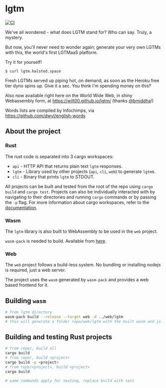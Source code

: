 # lgtm

[![CI](https://github.com/wilt00/lgtm/actions/workflows/build.yml/badge.svg)](https://github.com/wilt00/lgtm/actions/workflows/build.yml)

We've all wondered - what does LGTM stand for? Who can say. Truly, a mystery.

But now, you'll never need to wonder again; generate your very own LGTMs with this, the world's first LGTMaaS platform. 

Try it for yourself!

```
$ curl lgtm.halsted.space
```

Fresh LGTMs served up piping hot, on demand, as soon as the Heroku free tier dyno spins up. Give it a sec. You think I'm spending money on this?

Also now available right here on the World Wide Web, in shiny Webassembly form, at https://wilt00.github.io/lgtm/ (thanks [@bmiddha](https://github.com/bmiddha)!)

Words lists are compiled by Infochimps, via https://github.com/dwyl/english-words

## About the project

### Rust

The rust code is separated into 3 cargo workspaces:

- `api` - HTTP API that returns plain text `lgtm` responses.
- `lgtm` - Library used by other projects (`api`, `cli`, `web`) to generate `lgtm`s.
- `cli` - Binary that prints `lgtm` to STDOUT.

All projects can be built and tested from the root of the repo using `cargo build` and `cargo test`. Projects can also be individually interacted with by navigating to their directories and running `cargo` commands or by passing the `-p` flag. For more information about cargo workspaces, refer to the [documentation](https://doc.rust-lang.org/cargo/reference/workspaces.html).

### Wasm

The `lgtm` library is also built to WebAssembly to be used in the `web` project.

`wasm-pack` is needed to build. Available from [here](https://rustwasm.github.io/).

### Web

The `web` project follows a build-less system. No bundling or installing nodejs is required, just a web server.

The project uses the `wasm` generated by `wasm-pack` and provides a web based frontend for it.


## Building `wasm`

```sh
# from lgtm directory
wasm-pack build --release --target web -d ../web/lgtm
# this will generate a folder repo/web/lgtm with the built wasm and js glue-code
```

## Building and testing Rust projects

```sh
# from repo/, build all
cargo build
# from repo/, build <project>
cargo build -p <project>
# from repo/<project>, build <project>
cargo build

# same commands apply for testing, replace build with test
```
